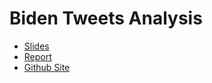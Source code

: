 # Biden Tweets Analysis
 
- [Slides](slides.pdf)
- [Report](report.pdf)  
- [Github Site](https://jycc-267.github.io/Biden-Tweets-Analysis/)
